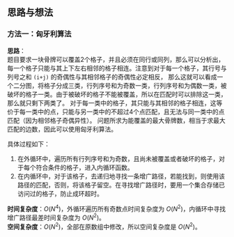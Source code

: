 ## 思路与想法
### 方法一：匈牙利算法
**思路**：  
题目要求一块骨牌可以覆盖2个格子，并且必须在同行或同列，那么可以分析出，每一个格子只能与其上下左右相邻的格子相连。注意到对于每一个格子，其行号与列号之和 `(i+j)` 的奇偶性与其相邻格子的奇偶性必定相反，
那么这就可以看成一个二分图，将格子分成三类，行列序号和为奇数一类，行列序号和为偶数一类，被破坏的格子一类。由于被破坏的格子不能被覆盖，所以在匹配时可以排除这一类，那么就只剩下两类了。
对于每一类中的格子，其只能与其相邻的格子相连，这等价于每一类中的点，只能与另一类中的不超过4个点匹配，且无法与同一类中的点匹配（因为相邻格子奇偶异性）。
问题所求为能覆盖的最大骨牌数，相当于求最大匹配的边数，因此可以使用匈牙利算法。

具体过程如下：  
1. 在外循环中，遍历所有行列序号和为奇数，且尚未被覆盖或者破坏的格子，对于每个符合条件的格子，进入内循环函数。
2. 在内循环中，对于该格子，去递归地寻找一条增广路径，若能找到，则使用该路径的匹配，否则，将该格子留空。在寻找增广路径时，要用一个集合存储已访问过的格子，防止成环超时。



**时间复杂度**：*O*(*N*<sup>4</sup>)，外循环遍历所有奇数点时间复杂度为 *O*(*N*<sup>2</sup>)，内循环中寻找增广路径最差时间复杂度为 *O*(*N*<sup>2</sup>)。  
**空间复杂度**：*O*(*N*<sup>2</sup>)，全部在原数组中修改，所以空间复杂度是 *O*(*N*<sup>2</sup>)。
